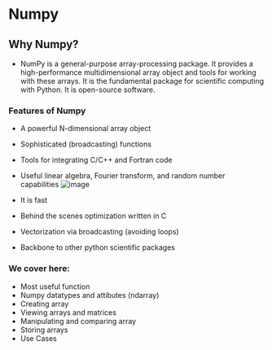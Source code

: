 # Numpy

## Why Numpy?
- NumPy is a general-purpose array-processing package. It provides a high-performance multidimensional array object and tools for working with these arrays. It is the fundamental package for scientific computing with Python. It is open-source software.
### Features of Numpy
- A powerful N-dimensional array object
- Sophisticated (broadcasting) functions
- Tools for integrating C/C++ and Fortran code
- Useful linear algebra, Fourier transform, and random number capabilities
![image](https://github.com/hafeezbabar/MachineLearning-DataScience-BootCamp/assets/55141069/a981db67-bfc3-4933-b43a-09cd09b6792f)

- It is fast
- Behind the scenes optimization written in C
- Vectorization via broadcasting (avoiding loops)
- Backbone to other python scientific packages

### We cover here:
 - Most useful function
 - Numpy datatypes and attibutes (ndarray)
 - Creating array
 - Viewing arrays and matrices
 - Manipulating and comparing array
 - Storing arrays
 - Use Cases
